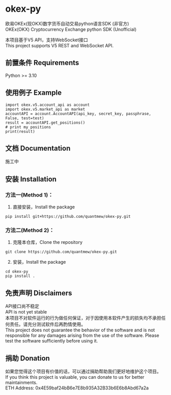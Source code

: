 # okex-py
欧易OKEx(现OKX)数字货币自动交易python语言SDK (非官方)  
OKEx(OKX) Cryptocurrency Exchange python SDK (Unofficial)

本项目基于V5 API，支持WebSocket接口  
This project supports V5 REST and WebSocket API.


## 前置条件 Requirements
Python >= 3.10

## 使用例子 Example
``` python3
import okex.v5.account_api as account
import okex.v5.market_api as market
accountAPI = account.AccountAPI(api_key, secret_key, passphrase, False, test=test)
result = accountAPI.get_positions()
# print my positions
print(result)
```

## 文档 Documentation
施工中

## 安装 Installation

### 方法一(Method 1)：
1. 直接安装，Install the package
```
pip install git+https://github.com/quantmew/okex-py.git 
```

### 方法二(Method 2)：
1. 克隆本仓库，Clone the repository
```
git clone https://github.com/quantmew/okex-py.git
```

2. 安装，Install the package
```
cd okex-py
pip install .
```

## 免责声明 Disclaimers
API接口尚不稳定  
API is not yet stable  
本项目不对软件运行的行为做任何保证，对于因使用本软件产生的损失均不承担任何责任。请充分测试软件后再酌情使用。  
This project does not guarantee the behavior of the software and is not responsible for any damages arising from the use of the software. Please test the software sufficiently before using it.  

## 捐助 Donation
如果您觉得这个项目有价值的话，可以通过捐助帮助我们更好地维护这个项目。  
If you think this project is valuable, you can donate to us for better maintainments.   
ETH Address: 0x4E59baf24bB6e7E8b935A32B33b6E6b8Abd67a2a   

